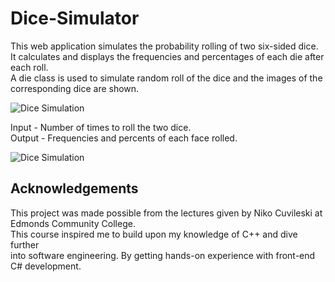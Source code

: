 # Dice-Simulator
This web application simulates the probability rolling of two six-sided dice. <br/>It calculates and displays the frequencies and percentages of each die after each roll. 
<br/>A die class is used to simulate random roll of the dice and the images of the <br/> corresponding dice are shown. 

![Dice Simulation](https://i.imgur.com/917Kc7N.jpg)

Input - Number of times to roll the two dice.<br/>
Output - Frequencies and percents of each face rolled.

![Dice Simulation](https://imgur.com/vDSq3Xm.jpg)

## Acknowledgements
This project was made possible from the lectures given by Niko Cuvileski at Edmonds Community College.<br/> This course inspired me to build upon my knowledge of C++ and dive further <br/> into software engineering. By getting hands-on experience with front-end C# development. 
